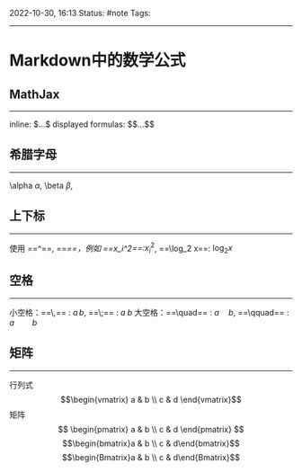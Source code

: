 2022-10-30, 16:13
Status: #note
Tags:

---

# Markdown中的数学公式

## MathJax
---
inline: \$...\$
displayed formulas: \$\$...\$\$

## 希腊字母
---
\\alpha    $\alpha$,        \\beta     $\beta$,        

## 上下标
---
使用 ==^==, ==_==，例如 ==x_i^2==:_$x_i^2$, ==\\log_2 x==: $\log_2 x$

## 空格
---
小空格：==\\,== : $a\,b$, ==\\;== : $a\;b$
大空格：==\\quad== : $a\quad b$,  ==\\qquad== : $a\qquad b$

## 矩阵
---
行列式 
$$\begin{vmatrix}
a & b \\
c & d
\end{vmatrix}$$
矩阵
$$
\begin{pmatrix}
a & b \\
c & d
\end{pmatrix}
$$
$$\begin{bmatrix}a & b \\ c & d\end{bmatrix}$$
$$\begin{Bmatrix}a & b \\ c & d\end{Bmatrix}$$

